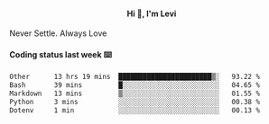 <h4 style="text-align: center;">Hi 👋, I'm Levi</h4>  Never Settle. Always Love
<!---<img align="right" alt="Coding" width="300" src="https://i.pinimg.com/originals/81/17/8b/81178b47a8598f0c81c4799f2cdd4057.gif"></p> --->

#### Coding status last week ⌨️

<!--START_SECTION:waka-->

```txt
Other      13 hrs 19 mins  ███████████████████████▒░   93.22 %
Bash       39 mins         █░░░░░░░░░░░░░░░░░░░░░░░░   04.65 %
Markdown   13 mins         ▒░░░░░░░░░░░░░░░░░░░░░░░░   01.55 %
Python     3 mins          ░░░░░░░░░░░░░░░░░░░░░░░░░   00.38 %
Dotenv     1 min           ░░░░░░░░░░░░░░░░░░░░░░░░░   00.13 %
```

<!--END_SECTION:waka-->
